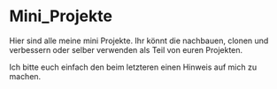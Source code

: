 # Mini_Projekte
Hier sind alle meine mini Projekte. Ihr könnt die nachbauen, clonen und verbessern oder selber verwenden als 
Teil von euren Projekten. 

Ich bitte euch einfach den beim letzteren einen Hinweis auf mich zu machen. 
